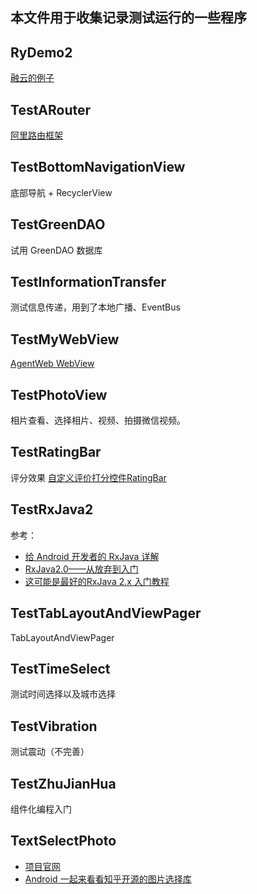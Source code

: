 ## 本文件用于收集记录测试运行的一些程序

## RyDemo2
[融云的例子](https://www.rongcloud.cn/)

## TestARouter
[阿里路由框架](https://github.com/alibaba/ARouter)

## TestBottomNavigationView
底部导航 + RecyclerView

## TestGreenDAO
试用 GreenDAO 数据库

## TestInformationTransfer
测试信息传递，用到了本地广播、EventBus

## TestMyWebView
[AgentWeb WebView](https://github.com/Justson/AgentWeb)

## TestPhotoView
相片查看、选择相片、视频、拍摄微信视频。

## TestRatingBar
评分效果
[自定义评价打分控件RatingBar](https://blog.csdn.net/linglongxin24/article/details/52918701)

## TestRxJava2
参考：
- [给 Android 开发者的 RxJava 详解](https://gank.io/post/560e15be2dca930e00da1083)
- [RxJava2.0——从放弃到入门](https://www.jianshu.com/p/cd3557b1a474)
- [这可能是最好的RxJava 2.x 入门教程](https://www.jianshu.com/p/a93c79e9f689)

## TestTabLayoutAndViewPager
TabLayoutAndViewPager

## TestTimeSelect
测试时间选择以及城市选择

## TestVibration
测试震动（不完善）

## TestZhuJianHua
组件化编程入门

## TextSelectPhoto
- [项目官网](https://github.com/zhihu/Matisse)
- [Android 一起来看看知乎开源的图片选择库](https://www.jianshu.com/p/382346bf0aa9)
